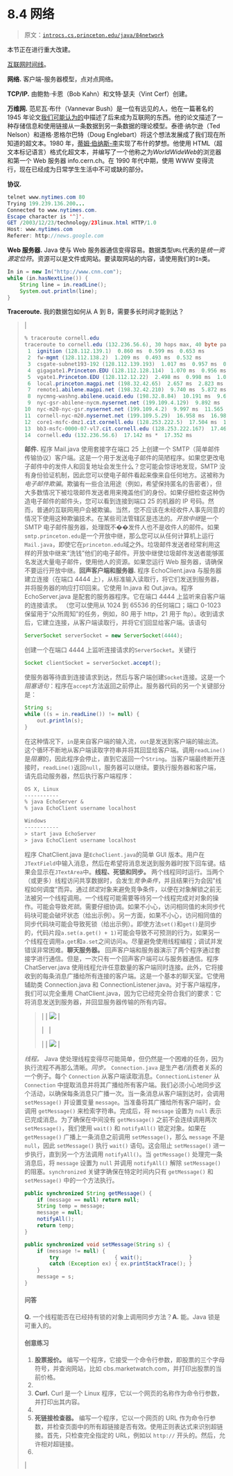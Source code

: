 # 8.4 网络

> 原文：[`introcs.cs.princeton.edu/java/84network`](https://introcs.cs.princeton.edu/java/84network)

本节正在进行重大改建。

[互联网时间线](http://www.zakon.org/robert/internet/timeline)。

**网络.** 客户端-服务器模型，点对点网络。

**TCP/IP.** 由鲍勃·卡恩（Bob Kahn）和文特·瑟夫（Vint Cerf）创建。

**万维网.** 范尼瓦·布什（Vannevar Bush）是一位有远见的人，他在一篇著名的 1945 年论文[我们可能认为的](http://www.theatlantic.com/unbound/flashbks/computer/bushf.htm)中描述了后来成为互联网的东西。他的论文描述了一种存储信息和使用链接从一条数据到另一条数据的理论模型。泰德·纳尔逊（Ted Nelson）和道格·恩格尔巴特（Doug Englebart）将这个想法发展成了我们现在所知道的超文本。1980 年，[蒂姆·伯纳斯-李](http://www.ibiblio.org/pioneers/lee.html)实现了布什的梦想。他使用 HTML（超文本标记语言）格式化超文本，并编写了一个他称之为*WorldWideWeb*的浏览器和第一个 Web 服务器 info.cern.ch。在 1990 年代中期，使用 WWW 变得流行，现在已经成为日常学生生活中不可或缺的部分。

**协议.**

```java
telnet www.nytimes.com 80
Trying 199.239.136.200...
Connected to www.nytimes.com.
Escape character is '^]'.
GET /2003/12/23/technology/23linux.html HTTP/1.0
Host: www.nytimes.com
Referer: http://news.google.com

```

**Web 服务器.** Java 使与 Web 服务器通信变得容易。数据类型`URL`代表的是*统一资源定位符*。资源可以是文件或网站。要读取网站的内容，请使用我们的`In`类。

```java
In in = new In("http://www.cnn.com");
while (in.hasNextLine()) {
    String line = in.readLine();
    System.out.println(line);
}    

```

**Traceroute.** 我的数据包如何从 A 到 B，需要多长时间才能到达？

> |
> 
> ```java
> % traceroute cornell.edu
> traceroute to cornell.edu (132.236.56.6), 30 hops max, 40 byte packets
>  1  ignition (128.112.139.1)  0.860 ms  0.599 ms  0.653 ms
>  2  fw-mgmt (128.112.138.2)  1.209 ms  0.493 ms  0.532 ms
>  3  csgate-subnet193-192 (128.112.139.193)  1.017 ms  0.957 ms  0.838 ms
>  4  gigagate1.Princeton.EDU (128.112.128.114)  1.070 ms  0.956 ms  0.905 ms
>  5  vgate1.Princeton.EDU (128.112.12.22)  2.498 ms  0.998 ms  1.000 ms
>  6  local.princeton.magpi.net (198.32.42.65)  2.657 ms  2.823 ms  3.699 ms
>  7  remote1.abilene.magpi.net (198.32.42.210)  9.740 ms  5.872 ms  8.518 ms
>  8  nycmng-washng.abilene.ucaid.edu (198.32.8.84)  10.191 ms  9.677 ms  10.253 ms
>  9  nyc-gsr-abilene-nycm.nysernet.net (199.109.4.129)  9.892 ms  9.575 ms  9.620 ms
> 10  nyc-m20-nyc-gsr.nysernet.net (199.109.4.2)  9.997 ms  11.565 ms  11.049 ms
> 11  cornell-nyc-m20.nysernet.net (199.109.5.29)  16.958 ms  16.989 ms  17.246 ms
> 12  core1-msfc-dmz1.cit.cornell.edu (128.253.222.5)  17.504 ms  17.054 ms  17.038 ms
> 13  bb3-msfc-0000-07-vl7.cit.cornell.edu (128.253.222.167)  17.463 ms  18.548 ms  17.245 ms
> 14  cornell.edu (132.236.56.6)  17.142 ms *  17.352 ms
> 
> ```
> 
> **邮件.** 程序 Mail.java 使用套接字在端口 25 上创建一个 SMTP（简单邮件传输协议）客户端。这是一个用于发送电子邮件的简陋程序。如果您更改电子邮件中的发件人和回复地址会发生什么？您可能会惊讶地发现，SMTP 没有身份验证机制，因此您可以使电子邮件看起来像来自任何地方。这被称为*电子邮件欺骗*。欺骗有一些合法用途（例如，希望保持匿名的告密者），但大多数情况下被垃圾邮件发送者用来掩盖他们的身份。如果仔细检查这种伪造电子邮件的邮件头，您可以看到连接到端口 25 的机器的 IP 号码。然而，普通的互联网用户会被欺骗。当然，您不应该在未经收件人事先同意的情况下使用这种欺骗技术。在某些司法管辖区是违法的。*开放中继*是一个 SMTP 电子邮件服务器，处理既不��发件人也不是收件人的邮件。如果`smtp.princeton.edu`是一个开放中继，那么您可以从任何计算机上运行`Mail.java`，即使它在`princeton.edu`域之外。垃圾邮件发送者经常利用这样的开放中继来“洗钱”他们的电子邮件。开放中继使垃圾邮件发送者能够匿名发送大量电子邮件，使用他人的资源。如果您运行 Web 服务器，请确保不要运行开放中继。**回声客户端和服务器.** 程序 EchoClient.java 与服务器建立连接（在端口 4444 上），从标准输入读取行，将它们发送到服务器，并将服务器的响应打印回来。它使用 In.java 和 Out.java。程序 EchoServer.java 是配套的服务器程序。它在端口 4444 上监听来自客户端的连接请求。 （您可以使用从 1024 到 65536 的任何端口；端口 0-1023 保留用于“众所周知”的任务，例如，80 用于 http，21 用于 ftp）。收到请求后，它建立连接，从客户端读取行，并将它们回显给客户端。该语句
> 
> ```java
> ServerSocket serverSocket = new ServerSocket(4444);
> 
> ```
> 
> 创建一个在端口 4444 上监听连接请求的`ServerSocket`。关键行
> 
> ```java
> Socket clientSocket = serverSocket.accept();
> 
> ```
> 
> 使服务器等待直到连接请求到达，然后与客户端创建`Socket`连接。这是一个*阻塞语句*：程序在`accept`方法返回之前停止。服务器代码的另一个关键部分是：
> 
> ```java
> String s;
> while ((s = in.readLine()) != null) {
>     out.println(s);
> }
> 
> ```
> 
> 在这种情况下，`in`是来自客户端的输入流，`out`是发送到客户端的输出流。这个循环不断地从客户端读取字符串并将其回显给客户端。调用`readLine()`是*阻塞*的，因此程序会停止，直到它返回一个`String`。当客户端最终断开连接时，`readLine()`返回`null`，服务器可以继续。要执行服务器和客户端，请先启动服务器，然后执行客户端程序：
> 
> ```java
> OS X, Linux
> -----------
> % java EchoServer &
> % java EchoClient username localhost
> 
> Windows
> -----------
> > start java EchoServer
> > java EchoClient username localhost
> 
> ```
> 
> 程序 ChatClient.java 是`EchoClient.java`的简单 GUI 版本。用户在`JTextField`中输入消息，然后在希望将消息发送到服务器时按下回车键。结果会显示在`JTextArea`中。**线程、死锁和同步。** 两个线程同时运行。当两个（或更多）线程访问共享数据时，会发生*竞争条件*，并且结果行为会因"线程如何调度"而异。通过*锁定*对象来避免竞争条件，以便在对象解锁之前无法被另一个线程调用。一个线程可能需要等待另一个线程完成对对象的操作。可能会导致*死锁*。需要仔细协调。如果不小心，访问相同值的未同步代码块可能会破坏状态（给出示例）。另一方面，如果不小心，访问相同值的同步代码块可能会导致死锁（给出示例）。即使方法`set()`和`get()`是同步的，代码片段`a.set(a.get() + 1)`可能会导致不可预测的行为，如果另一个线程在调用`a.get`和`a.set`之间访问`a`。尽量避免使用线程编程；调试并发错误非常困难。**聊天服务器。** 回声客户端和服务器演示了两个程序通过套接字进行通信。但是，一次只有一个回声客户端可以与服务器通信。程序 ChatServer.java 使用线程允许任意数量的客户端同时连接。此外，它将接收到的每条消息广播给所有连接的客户端。这是一个基本的聊天室。它使用辅助类 Connection.java 和 ConnectionListener.java。对于客户端程序，我们可以完全重用 ChatClient.java，因为它已经完全符合我们的要求：它将消息发送到服务器，并回显服务器传输的所有内容。
> 
> > &#124;  &#124; ![](img/fc3dd29845551aaf15e0b54e4fb9e256.png) &#124;
> > 
> > &#124;   &#124;
> > 
> > &#124;  &#124; ![](img/33756a7874b8367a4d09badbd7f7353f.png) &#124;
> > 
> *线程。* Java 使处理线程变得尽可能简单，但仍然是一个困难的任务，因为执行流程不再那么清晰。*同步。* `Connection.java` 是生产者/消费者关系的一个例子。每个 `Connection` 从客户端读取消息。`ConnectionListener` 从 `Connection` 中提取消息并将其广播给所有客户端。我们必须小心地同步这个活动，以确保每条消息只广播一次。当一条消息从客户端到达时，会调用 `setMessage()` 并设置变量 `message`。当准备将其广播给所有客户端时，会调用 `getMessage()` 来检索字符串。完成后，将 `message` 设置为 `null` 表示已完成消息。为了确保在中间没有 `getMessage()` 之前不会连续调用两次 `setMessage()`，我们使用 `wait()` 和 `notifyAll()` 锁定对象。如果在 `getMessage()` 广播上一条消息之前调用 `setMessage()`，那么 `message` 不是 `null`，因此 `setMessage()` 执行 `wait()` 语句。这会阻止 `setMessage()` 进一步执行，直到另一个方法调用 `notifyAll()`。当 `getMessage()` 处理完一条消息后，将 `message` 设置为 `null` 并调用 `notifyAll()` 解除 `setMessage()` 的阻塞。`synchronized` 关键字确保在特定时间内只有 `getMessage()` 和 `setMessage()` 中的一个方法执行。
> 
> ```java
> public synchronized String getMessage() {
>     if (message == null) return null;
>     String temp = message;
>     message = null;
>     notifyAll();
>     return temp;
> }
> 
> public synchronized void setMessage(String s) {
>     if (message != null) {
>         try                  { wait();               }
>         catch (Exception ex) { ex.printStackTrace(); }
>     }
>     message = s;
> }
> 
> ```
> 
> #### 问答
> #### 
> **Q.** 一个线程能否在已经持有锁的对象上调用同步方法？**A.** 能。Java 锁是可重入的。
> 
> #### 创意练习
> #### 
> 1.  **股票报价。** 编写一个程序，它接受一个命令行参数，即股票的三个字母符号，并查询网站，比如 cbs.marketwatch.com，并打印出股票的当前价格。
> 1.  
> 1.  **Curl.** Curl 是一个 Linux 程序，它以一个网页的名称作为命令行参数，并打印出其内容。
> 1.  
> 1.  **死链接检查器。** 编写一个程序，它以一个网页的 URL 作为命令行参数，并检查页面中的所有超链接是否有效。使用正则表达式来识别超链接。首先，只检查完全指定的 URL，例如以 `http://` 开头的。然后，允许相对超链接。
> 1.  
> |
